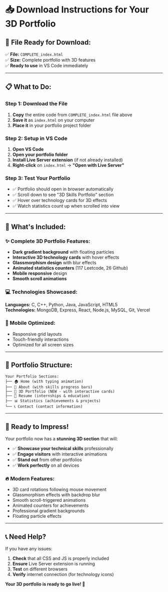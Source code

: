 # 📥 Download Instructions for Your 3D Portfolio

## 🎯 **File Ready for Download:**
✅ **File:** `COMPLETE_index.html`  
✅ **Size:** Complete portfolio with 3D features  
✅ **Ready to use** in VS Code immediately  

---

## 📋 **What to Do:**

### **Step 1: Download the File**
1. **Copy** the entire code from `COMPLETE_index.html` file above
2. **Save it** as `index.html` on your computer
3. **Place it** in your portfolio project folder

### **Step 2: Setup in VS Code**
1. **Open VS Code**
2. **Open your portfolio folder**
3. **Install Live Server extension** (if not already installed)
4. **Right-click** on `index.html` → **"Open with Live Server"**

### **Step 3: Test Your Portfolio**
- ✅ Portfolio should open in browser automatically
- ✅ Scroll down to see "3D Skills Portfolio" section
- ✅ Hover over technology cards for 3D effects
- ✅ Watch statistics count up when scrolled into view

---

## 🎨 **What's Included:**

### **✨ Complete 3D Portfolio Features:**
- **Dark gradient background** with floating particles
- **Interactive 3D technology cards** with hover effects
- **Glassmorphism design** with blur effects
- **Animated statistics counters** (117 Leetcode, 26 Github)
- **Mobile responsive** design
- **Smooth scroll animations**

### **💻 Technologies Showcased:**
**Languages:** C, C++, Python, Java, JavaScript, HTML5  
**Technologies:** MongoDB, Express, React, Node.js, MySQL, Git, Vercel

### **📱 Mobile Optimized:**
- Responsive grid layouts
- Touch-friendly interactions
- Optimized for all screen sizes

---

## 🚀 **Portfolio Structure:**

```
Your Portfolio Sections:
├── 🏠 Home (with typing animation)
├── 👤 About (with skills progress bars)
├── 🎯 3D Portfolio (NEW - with interactive cards)
├── 📄 Resume (internships & education)
├── 📊 Statistics (achievements & projects)
└── 📞 Contact (contact information)
```

---

## 🎉 **Ready to Impress!**

Your portfolio now has a **stunning 3D section** that will:
- ✅ **Showcase your technical skills** professionally
- ✅ **Engage visitors** with interactive animations
- ✅ **Stand out** from other portfolios
- ✅ **Work perfectly** on all devices

### **🔥 Modern Features:**
- 3D card rotations following mouse movement
- Glassmorphism effects with backdrop blur
- Smooth scroll-triggered animations
- Animated counters for achievements
- Professional gradient backgrounds
- Floating particle effects

---

## 📞 **Need Help?**

If you have any issues:
1. **Check** that all CSS and JS is properly included
2. **Ensure** Live Server extension is running
3. **Test** on different browsers
4. **Verify** internet connection (for technology icons)

**Your 3D portfolio is ready to go live! 🚀**